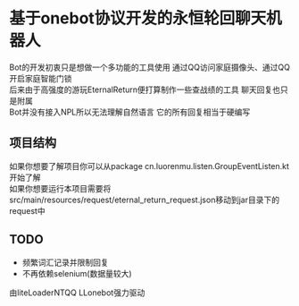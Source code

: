 # 基于onebot协议开发的永恒轮回聊天机器人
Bot的开发初衷只是想做一个多功能的工具使用 通过QQ访问家庭摄像头、通过QQ开启家庭智能门锁    
后来由于高强度的游玩EternalReturn便打算制作一些查战绩的工具 聊天回复也只是附属    
Bot并没有接入NPL所以无法理解自然语言 它的所有回复相当于硬编写

## 项目结构
如果你想要了解项目你可以从package cn.luorenmu.listen.GroupEventListen.kt开始了解      
如果你想要运行本项目需要将src/main/resources/request/eternal_return_request.json移动到jar目录下的request中

## TODO
- 频繁词汇记录并限制回复
- 不再依赖selenium(数据量较大)


由liteLoaderNTQQ LLonebot强力驱动
